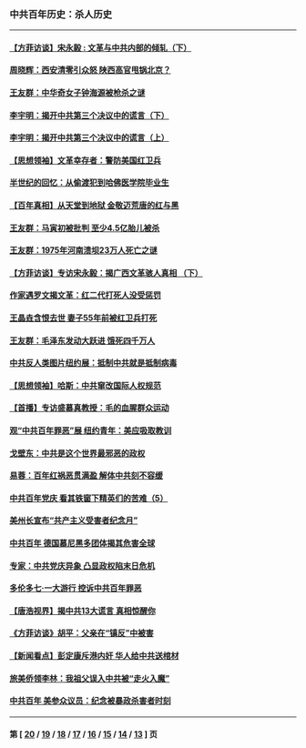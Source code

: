 ### 中共百年历史：杀人历史
---
#### [【方菲访谈】宋永毅 : 文革与中共内部的倾轧（下）](../../pages/nf1176106/n13486836.md?04280430) 
#### [周晓辉：西安清零引众怒 陕西高官甩锅北京？](../../pages/nf1176106/n13484627.md?04280430) 
#### [王友群：中华奇女子钟海源被枪杀之谜](../../pages/nf1176106/n13430555.md?04280430) 
#### [李宇明：揭开中共第三个决议中的谎言（下）](../../pages/nf1176106/n13389389.md?04280430) 
#### [李宇明：揭开中共第三个决议中的谎言（上）](../../pages/nf1176106/n13388697.md?04280430) 
#### [【思想领袖】文革幸存者：警防美国红卫兵](../../pages/nf1176106/n13339289.md?04280430) 
#### [半世纪的回忆：从偷渡犯到哈佛医学院毕业生](../../pages/nf1176106/n13345328.md?04280430) 
#### [【百年真相】从天堂到地狱 金敬迈荒唐的红与黑](../../pages/nf1176106/n13336995.md?04280430) 
#### [王友群：马寅初被批判 至少4.5亿胎儿被杀](../../pages/nf1176106/n13260313.md?04280430) 
#### [王友群：1975年河南溃坝23万人死亡之谜](../../pages/nf1176106/n13231576.md?04280430) 
#### [【方菲访谈】专访宋永毅：揭广西文革骇人真相 （下）](../../pages/nf1176106/n13209074.md?04280430) 
#### [作家遇罗文揭文革：红二代打死人没受惩罚](../../pages/nf1176106/n13205254.md?04280430) 
#### [王晶垚含恨去世 妻子55年前被红卫兵打死](../../pages/nf1176106/n13203590.md?04280430) 
#### [王友群：毛泽东发动大跃进 饿死四千万人](../../pages/nf1176106/n13177158.md?04280430) 
#### [中共反人类图片纽约展：抵制中共就是抵制病毒](../../pages/nf1176106/n13115371.md?04280430) 
#### [【思想领袖】哈斯：中共窜改国际人权规范](../../pages/nf1176106/n13053647.md?04280430) 
#### [【首播】专访盛慕真教授：毛的血腥群众运动](../../pages/nf1176106/n13091782.md?04280430) 
#### [观“中共百年罪恶”展 纽约青年：美应吸取教训](../../pages/nf1176106/n13085246.md?04280430) 
#### [戈壁东：中共是这个世界最邪恶的政权](../../pages/nf1176106/n13085641.md?04280430) 
#### [易蓉：百年红祸恶贯满盈 解体中共刻不容缓](../../pages/nf1176106/n13084455.md?04280430) 
#### [中共百年党庆 看其铁窗下精英们的苦难（5）](../../pages/nf1176106/n13076766.md?04280430) 
#### [美州长宣布“共产主义受害者纪念月”](../../pages/nf1176106/n13074024.md?04280430) 
#### [中共百年 德国慕尼黑多团体揭其危害全球](../../pages/nf1176106/n13068873.md?04280430) 
#### [专家：中共党庆异象 凸显政权陷末日危机](../../pages/nf1176106/n13067084.md?04280430) 
#### [多伦多七·一大游行 控诉中共百年罪恶](../../pages/nf1176106/n13062043.md?04280430) 
#### [【唐浩视界】揭中共13大谎言 真相惊醒你](../../pages/nf1176106/n13065208.md?04280430) 
#### [《方菲访谈》胡平：父亲在“镇反”中被害](../../pages/nf1176106/n13064114.md?04280430) 
#### [【新闻看点】彭定康斥港内奸 华人给中共送棺材](../../pages/nf1176106/n13064230.md?04280430) 
#### [旅美侨领李林：我祖父误入中共被“走火入魔”](../../pages/nf1176106/n13062777.md?04280430) 
#### [中共百年 美参众议员：纪念被暴政杀害者时刻](../../pages/nf1176106/n13063735.md?04280430) 

---
#### 第 [ [20](./20.md?04280430) / [19](./19.md?04280430) / [18](./18.md?04280430) / [17](./17.md?04280430) / [16](./16.md?04280430) / [15](./15.md?04280430) / [14](./14.md?04280430) / [13](./13.md?04280430) ] 页
